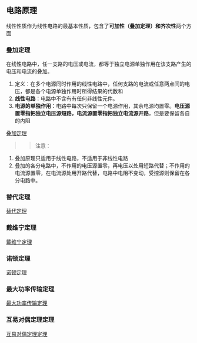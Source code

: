 ## 电路原理

线性性质作为线性电路的最基本性质，包含了**可加性（叠加定理）**和**齐次性**两个方面

### 叠加定理

在线性电路中，任一支路的电压或电流，都等于独立电源单独作用在该支路产生的电压和电流的叠加。

1. 定义：在多个电源同时作用的线性电路中，任何支路的电流或任意两点间的电压，都是各个电源单独作用时所得结果的代数和
2. **线性电路**：电路中不含有有任何非线性元件。
3. **电源的单独作用**：电路中每次只保留一个电源作用，其余电源均置零。**电压源置零指把独立电压源短路，电流源置零指把独立电流源开路**，但是要保留各自的内阻

[叠加定理](https://baijiahao.baidu.com/s?id=1662486398509859685&wfr=spider&for=pc)

> > 注意：

1. 叠加原理只适用于线性电路，不适用于非线性电路
2. 叠加的各分电路中，不作用的电压源置零，再电压以处用短路代替；不作用的电流源置零，在电流源处用开路代替，电路中电阻不变动，受控源则保留在各分电路中。

### 替代定理

[替代定理](https://baijiahao.baidu.com/s?id=1662501427414059462)

### 戴维宁定理

[戴维宁定理](https://baijiahao.baidu.com/s?id=1662501507011646708)

### 诺顿定理

[诺顿定理](https://baijiahao.baidu.com/s?id=1662501628512848665)

### 最大功率传输定理

[最大功率传输定理](https://baijiahao.baidu.com/s?id=1662501681971179548)

### 互易对偶定理定理

[互易对偶定理定理](https://baijiahao.baidu.com/s?id=1662502005805819006)
